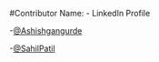 #Contributor Name: - LinkedIn Profile

-[@Ashishgangurde](https://www.linkedin.com/in/ashish-gangurde/)  

-[@SahilPatil](www.linkedin.com/in/sahil-patil-3aa186217)
